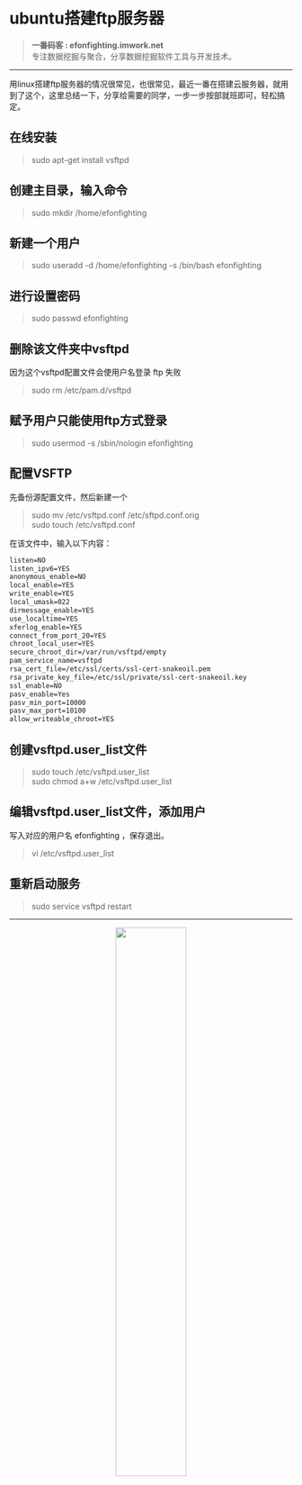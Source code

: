 # ubuntu搭建ftp服务器

> **一番码客 : efonfighting.imwork.net**  
> 专注数据挖掘与聚合，分享数据挖掘软件工具与开发技术。
----


用linux搭建ftp服务器的情况很常见，也很常见，最近一番在搭建云服务器，就用到了这个，这里总结一下，分享给需要的同学，一步一步按部就班即可，轻松搞定。  

## 在线安装  

> sudo apt-get install vsftpd

## 创建主目录，输入命令

> sudo mkdir /home/efonfighting

## 新建一个用户

> sudo useradd -d /home/efonfighting -s /bin/bash efonfighting

## 进行设置密码

> sudo passwd efonfighting

## 删除该文件夹中vsftpd  

因为这个vsftpd配置文件会使用户名登录 ftp 失败
> sudo rm /etc/pam.d/vsftpd

## 赋予用户只能使用ftp方式登录

> sudo usermod -s /sbin/nologin efonfighting

## 配置VSFTP  

先备份源配置文件，然后新建一个
> sudo mv /etc/vsftpd.conf /etc/sftpd.conf.orig  
> sudo touch /etc/vsftpd.conf

在该文件中，输入以下内容：

```txt
listen=NO
listen_ipv6=YES
anonymous_enable=NO
local_enable=YES
write_enable=YES
local_umask=022
dirmessage_enable=YES
use_localtime=YES
xferlog_enable=YES
connect_from_port_20=YES
chroot_local_user=YES
secure_chroot_dir=/var/run/vsftpd/empty
pam_service_name=vsftpd
rsa_cert_file=/etc/ssl/certs/ssl-cert-snakeoil.pem
rsa_private_key_file=/etc/ssl/private/ssl-cert-snakeoil.key
ssl_enable=NO
pasv_enable=Yes
pasv_min_port=10000
pasv_max_port=10100
allow_writeable_chroot=YES
```

## 创建vsftpd.user_list文件  

> sudo touch /etc/vsftpd.user_list  
> sudo chmod a+w /etc/vsftpd.user_list

## 编辑vsftpd.user_list文件，添加用户  

写入对应的用户名 efonfighting ，保存退出。
> vi /etc/vsftpd.user_list  

## 重新启动服务

> sudo service vsftpd restart

----
<div align=center><img src="http://efonfighting.imwork.net/blog_tail.jpg" width=50%\>